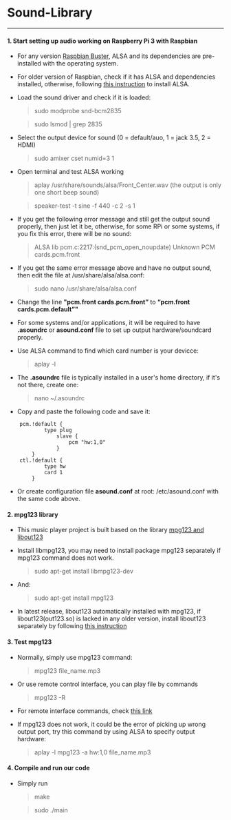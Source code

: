 # Sound-Library
-------

#### 1. Start setting up audio working on Raspberry Pi 3 with Raspbian
-  For any version [Raspbian Buster](https://www.raspberrypi.org/downloads/raspbian/), ALSA and its dependencies are pre-installed with the operating system. 

- For older version of Raspbian, check if it has ALSA and dependencies installed, otherwise, following [this instruction](https://alsa.opensrc.org/Quick_Install) to install ALSA.

- Load the sound driver and check if it is loaded:
    > sudo modprobe snd-bcm2835
    
    >sudo lsmod | grep 2835

- Select the output device for sound (0 = default/auo, 1 = jack 3.5, 2 = HDMI)
    > sudo amixer cset numid=3 1
    
- Open terminal and test ALSA working
    > aplay /usr/share/sounds/alsa/Front_Center.wav (the output is only one short beep sound)
    
    >speaker-test -t sine -f 440 -c 2 -s 1

- If you get the following error message and still get the output sound properly, then just let it be, otherwise, for some RPi or some systems, if you fix this error, there will be no sound:
    > ALSA lib pcm.c:2217:(snd_pcm_open_noupdate) Unknown PCM cards.pcm.front

- If you get the same error message above and have no output sound, then edit the file at /usr/share/alsa/alsa.conf:
    > sudo nano /usr/share/alsa/alsa.conf
    
- Change the line **"pcm.front cards.pcm.front”** to **“pcm.front cards.pcm.default”"**
    
- For some systems and/or applications, it will be required to have **.asoundrc** or **asound.conf** file to set up output hardware/soundcard properly.

- Use ALSA command to find which card number is your devicce:
    > aplay -l

- The **.asoundrc** file is typically installed in a user's home directory, if it's not there, create one:
    > nano ~/.asoundrc 

- Copy and paste the following code and save it:
```
	pcm.!default {
        	type plug
            	slave {
                	pcm "hw:1,0"
            	}
      	}
	ctl.!default {
        	type hw           
        	card 1
     	}
```

- Or create configuration file **asound.conf** at root: /etc/asound.conf with the same code above.

#### 2. mpg123 library
- This music player project is built based on the library [mpg123 and libout123](https://www.mpg123.de/#2019-10-26)

- Install libmpg123, you may need to install package mpg123 separately if mpg123 command does not work. 
    > sudo apt-get install libmpg123-dev

- And:
    > sudo apt-get install mpg123

- In latest release, libout123 automatically installed with mpg123, if libout123(out123.so) is lacked in any older version, install libout123 separately by following [this instruction](http://www.linuxfromscratch.org/blfs/view/svn/multimedia/mpg123.html)

#### 3. Test mpg123

- Normally, simply use mpg123 command:
    > mpg123 file_name.mp3

- Or use remote control interface, you can play file by commands 
    > mpg123 -R 

- For remote interface commands, check [this link](https://github.com/georgi/mpg123/blob/master/doc/README.remote)

- If mpg123 does not work, it could be the error of picking up wrong output port, try this command by using ALSA to specify output hardware:
    > aplay -l mpg123 -a hw:1,0 file_name.mp3

#### 4. Compile and run our code
-  Simply run 
    > make 
    
    >sudo ./main 
